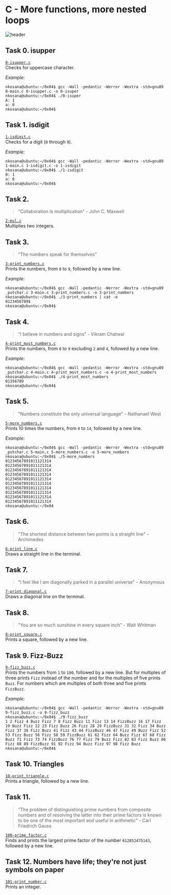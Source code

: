 ﻿# C - More functions, more nested loops

![header](https://i.pinimg.com/originals/c6/4e/fc/c64efc9adaedbf446f328698e8b67388.jpg)

## Task 0. isupper
[`0-isupper.c`](0-isupper.c)  
Checks for uppercase character.  

*Example:*
```console
nkosana@ubuntu:~/0x04$ gcc -Wall -pedantic -Werror -Wextra -std=gnu89 0-main.c 0-isupper.c -o 0-isuper
nkosana@ubuntu:~/0x04$ ./0-isuper 
A: 1
a: 0
nkosana@ubuntu:~/0x04$ 
```

## Task 1. isdigit
[`1-isdigit.c`](1-isdigit.c)  
Checks for a digit (`0` through `9`).  

*Example:*
```console
nkosana@ubuntu:~/0x04$ gcc -Wall -pedantic -Werror -Wextra -std=gnu89 1-main.c 1-isdigit.c -o 1-isdigit
nkosana@ubuntu:~/0x04$ ./1-isdigit 
0: 1
a: 0
nkosana@ubuntu:~/0x04$ 
```

## Task 2. 

> "Collaboration is multiplication" - John C. Maxwell

[`2-mul.c`](2-mul.c)  
Multiplies two integers.  

## Task 3. 

> "The numbers speak for themselves"

[`3-print_numbers.c`](3-print_numbers.c)  
Prints the numbers, from `0` to `9`, followed by a new line.  

*Example:*
```console
nkosana@ubuntu:~/0x04$ gcc -Wall -pedantic -Werror -Wextra -std=gnu89 _putchar.c 3-main.c 3-print_numbers.c -o 3-print_numbers
nkosana@ubuntu:~/0x04$ ./3-print_numbers | cat -e
0123456789$
nkosana@ubuntu:~/0x04$ 
```

## Task 4. 

> "I believe in numbers and signs" - Vikram Chatwal

[`4-print_most_numbers.c`](4-print_most_numbers.c)  
Prints the numbers, from `0` to `9` excluding `2` and `4`, followed by a new line.  

*Example:*
```console
nkosana@ubuntu:~/0x04$ gcc -Wall -pedantic -Werror -Wextra -std=gnu89 _putchar.c 4-main.c 4-print_most_numbers.c -o 4-print_most_numbers
nkosana@ubuntu:~/0x04$ ./4-print_most_numbers 
01356789
nkosana@ubuntu:~/0x04$ 
```

## Task 5. 

> "Numbers constitute the only universal language" - Nathanael West

[`5-more_numbers.c`](5-more_numbers.c)  
Prints 10 times the numbers, from `0` to `14`, followed by a new line.  

*Example:*
```console
nkosana@ubuntu:~/0x04$ gcc -Wall -pedantic -Werror -Wextra -std=gnu89 _putchar.c 5-main.c 5-more_numbers.c -o 5-more_numbers
nkosana@ubuntu:~/0x04$ ./5-more_numbers 
01234567891011121314
01234567891011121314
01234567891011121314
01234567891011121314
01234567891011121314
01234567891011121314
01234567891011121314
01234567891011121314
01234567891011121314
01234567891011121314
nkosana@ubuntu:~/0x04
```

## Task 6. 

> "The shortest distance between two points is a straight line" - Archimedes

[`6-print_line.c`](6-print_line.c)  
Draws a straight line in the terminal.  


## Task 7. 

> "I feel like I am diagonally parked in a parallel universe" - Anonymous

[`7-print_diagonal.c`](7-print_diagonal.c)  
Draws a diagonal line on the terminal.  

## Task 8. 

> "You are so much sunshine in every square inch" - Walt Whitman

[`8-print_square.c`](8-print_square.c)  
Prints a square, followed by a new line.  

## Task 9. Fizz-Buzz
[`9-fizz_buzz.c`](9-fizz_buzz.c)  
Prints the numbers from `1` to `100`, followed by a new line.
But for multiples of three prints `Fizz` instead of the number
and for the multiples of five prints `Buzz`. For numbers which
are multiples of both three and five prints `FizzBuzz`.  

*Example:*
```console
nkosana@ubuntu:~/0x04$ gcc -Wall -pedantic -Werror -Wextra -std=gnu89 9-fizz_buzz.c -o 9-fizz_buzz
nkosana@ubuntu:~/0x04$ ./9-fizz_buzz 
1 2 Fizz 4 Buzz Fizz 7 8 Fizz Buzz 11 Fizz 13 14 FizzBuzz 16 17 Fizz 19 Buzz Fizz 22 23 Fizz Buzz 26 Fizz 28 29 FizzBuzz 31 32 Fizz 34 Buzz Fizz 37 38 Fizz Buzz 41 Fizz 43 44 FizzBuzz 46 47 Fizz 49 Buzz Fizz 52 53 Fizz Buzz 56 Fizz 58 59 FizzBuzz 61 62 Fizz 64 Buzz Fizz 67 68 Fizz Buzz 71 Fizz 73 74 FizzBuzz 76 77 Fizz 79 Buzz Fizz 82 83 Fizz Buzz 86 Fizz 88 89 FizzBuzz 91 92 Fizz 94 Buzz Fizz 97 98 Fizz Buzz
nkosana@ubuntu:~/0x04$ 
```

## Task 10. Triangles
[`10-print_triangle.c`](10-print_triangle.c)  
Prints a triangle, followed by a new line.     


## Task 11.

> "The problem of distinguishing prime numbers from composite numbers and of resolving the
> latter into their prime factors is known to be one of the most important and useful in arithmetic" - Carl Friedrich Gauss

[`100-prime_factor.c`](100-prime_factor.c)  
Finds and prints the largest prime factor of the
number `612852475143`, followed by a new line.  

## Task 12. Numbers have life; they're not just symbols on paper
[`101-print_number.c`](101-print_number.c)  
Prints an integer. 
